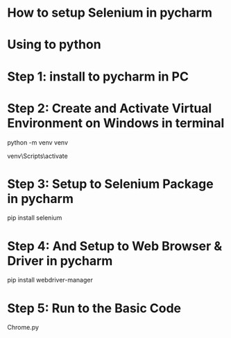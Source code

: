# How to setup Selenium in pycharm 
# Using to python
# Step 1: install to pycharm in PC
# Step 2: Create and Activate Virtual Environment on Windows in terminal
python -m venv venv 

venv\Scripts\activate
# Step 3: Setup to Selenium Package in pycharm
pip install selenium
# Step 4: And Setup to Web Browser & Driver in pycharm
pip install webdriver-manager
# Step 5: Run to the Basic Code
Chrome.py
